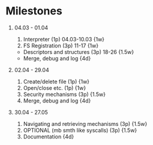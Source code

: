 # Milestones
1. 04.03 - 01.04
   1. Interpreter (1p) 04.03-10.03 {1w}
   2. FS Registration (3p) 11-17 {1w}
   - Descriptors and structures (3p) 18-26 {1.5w}
   - Merge, debug and log {4d}

2. 02.04 - 29.04
   1. Create/delete file (1p) {1w}
   2. Open/close etc. (1p) {1w}
   3. Security mechanisms (3p) {1.5w}
   4. Merge, debug and log {4d}

3. 30.04 - 27.05
   1. Navigating and retrieving mechanisms (3p) {1.5w}
   2. OPTIONAL (mb smth like syscalls) (3p) {1.5w}
   3. Documentation {4d}
   